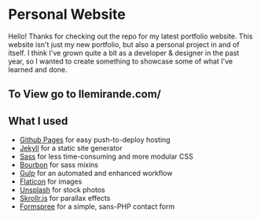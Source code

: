 # Personal Website

Hello! Thanks for checking out the repo for my latest portfolio website. This website isn't just my new portfolio, but also a personal project in and of itself. I think I've grown quite a bit as a developer & designer in the past year, so I wanted to create something to showcase some of what I've learned and done.

## To View go to llemirande.com/

##  What I used
- [Github Pages](https://pages.github.com/) for easy push-to-deploy hosting
- [Jekyll](https://jekyllrb.com/) for a static site generator
- [Sass](http://sass-lang.com/) for less time-consuming and more modular CSS
- [Bourbon](http://bourbon.io/) for sass mixins
- [Gulp](http://gulpjs.com/) for an automated and enhanced workflow
- [Flaticon](http://www.flaticon.com/) for images
- [Unsplash](https://unsplash.com/) for stock photos
- [Skrollr.js](https://github.com/Prinzhorn/skrollr) for parallax effects
- [Formspree](https://formspree.io/) for a simple, sans-PHP contact form

